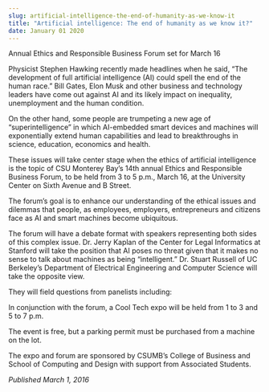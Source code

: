```yaml
---
slug: artificial-intelligence-the-end-of-humanity-as-we-know-it
title: "Artificial intelligence: The end of humanity as we know it?"
date: January 01 2020
---
```


<p>Annual Ethics and Responsible Business Forum set for March 16</p><p>Physicist Stephen Hawking recently made headlines when he said, “The development of full artificial intelligence &#40;AI&#41; could spell the end of the human race.” Bill Gates, Elon Musk and other business and technology leaders have come out against AI and its likely impact on inequality, unemployment and the human condition.
</p><p>On the other hand, some people are trumpeting a new age of “superintelligence” in which AI&#45;embedded smart devices and machines will exponentially extend human capabilities and lead to breakthroughs in science, education, economics and health.
</p><p>These issues will take center stage when the ethics of artificial intelligence is the topic of CSU Monterey Bay’s 14th annual Ethics and Responsible Business Forum, to be held from 3 to 5 p.m., March 16, at the University Center on Sixth Avenue and B Street.
</p><p>The forum’s goal is to enhance our understanding of the ethical issues and dilemmas that people, as employees, employers, entrepreneurs and citizens face as AI and smart machines become ubiquitous.
</p><p>The forum will have a debate format with speakers representing both sides of this complex issue. Dr. Jerry Kaplan of the Center for Legal Informatics at Stanford will take the position that AI poses no threat given that it makes no sense to talk about machines as being “intelligent.” Dr. Stuart Russell of UC Berkeley’s Department of Electrical Engineering and Computer Science will take the opposite view.
</p><p>They will field questions from panelists including:
</p><p>In conjunction with the forum, a Cool Tech expo will be held from 1 to 3 and 5 to 7 p.m.
</p><p>The event is free, but a parking permit must be purchased from a machine on the lot.
</p><p>The expo and forum are sponsored by CSUMB’s College of Business and School of Computing and Design with support from Associated Students.
</p><p><em>Published March 1, 2016</em>
</p>
